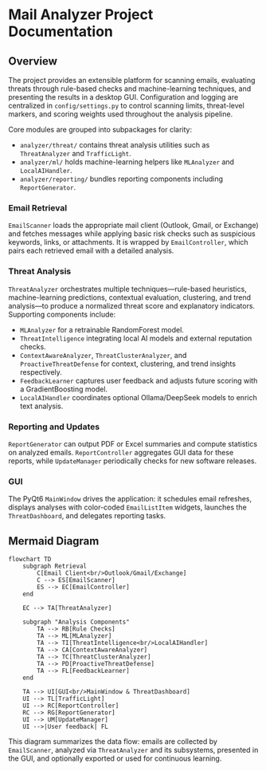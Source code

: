 # Mail Analyzer Project Documentation

## Overview
The project provides an extensible platform for scanning emails, evaluating threats through rule-based checks and machine-learning techniques, and presenting the results in a desktop GUI. Configuration and logging are centralized in `config/settings.py` to control scanning limits, threat-level markers, and scoring weights used throughout the analysis pipeline.

Core modules are grouped into subpackages for clarity:

- `analyzer/threat/` contains threat analysis utilities such as `ThreatAnalyzer` and `TrafficLight`.
- `analyzer/ml/` holds machine-learning helpers like `MLAnalyzer` and `LocalAIHandler`.
- `analyzer/reporting/` bundles reporting components including `ReportGenerator`.

### Email Retrieval
`EmailScanner` loads the appropriate mail client (Outlook, Gmail, or Exchange) and fetches messages while applying basic risk checks such as suspicious keywords, links, or attachments. It is wrapped by `EmailController`, which pairs each retrieved email with a detailed analysis.

### Threat Analysis
`ThreatAnalyzer` orchestrates multiple techniques—rule-based heuristics, machine-learning predictions, contextual evaluation, clustering, and trend analysis—to produce a normalized threat score and explanatory indicators. Supporting components include:

- `MLAnalyzer` for a retrainable RandomForest model.
- `ThreatIntelligence` integrating local AI models and external reputation checks.
- `ContextAwareAnalyzer`, `ThreatClusterAnalyzer`, and `ProactiveThreatDefense` for context, clustering, and trend insights respectively.
- `FeedbackLearner` captures user feedback and adjusts future scoring with a GradientBoosting model.
- `LocalAIHandler` coordinates optional Ollama/DeepSeek models to enrich text analysis.

### Reporting and Updates
`ReportGenerator` can output PDF or Excel summaries and compute statistics on analyzed emails. `ReportController` aggregates GUI data for these reports, while `UpdateManager` periodically checks for new software releases.

### GUI
The PyQt6 `MainWindow` drives the application: it schedules email refreshes, displays analyses with color-coded `EmailListItem` widgets, launches the `ThreatDashboard`, and delegates reporting tasks.

## Mermaid Diagram

```mermaid
flowchart TD
    subgraph Retrieval
        C[Email Client<br/>Outlook/Gmail/Exchange]
        C --> ES[EmailScanner]
        ES --> EC[EmailController]
    end

    EC --> TA[ThreatAnalyzer]

    subgraph "Analysis Components"
        TA --> RB[Rule Checks]
        TA --> ML[MLAnalyzer]
        TA --> TI[ThreatIntelligence<br/>LocalAIHandler]
        TA --> CA[ContextAwareAnalyzer]
        TA --> TC[ThreatClusterAnalyzer]
        TA --> PD[ProactiveThreatDefense]
        TA --> FL[FeedbackLearner]
    end

    TA --> UI[GUI<br/>MainWindow & ThreatDashboard]
    UI --> TL[TrafficLight]
    UI --> RC[ReportController]
    RC --> RG[ReportGenerator]
    UI --> UM[UpdateManager]
    UI -->|User feedback| FL
```

This diagram summarizes the data flow: emails are collected by `EmailScanner`, analyzed via `ThreatAnalyzer` and its subsystems, presented in the GUI, and optionally exported or used for continuous learning.
